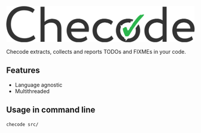 <p align="center">
    <img src="./assets/logo@2x.png" width="538px">
<p>

Checode extracts, collects and reports TODOs and FIXMEs in your code.

## Features

* Language agnostic
* Multithreaded

## Usage in command line

```sh
checode src/
```
